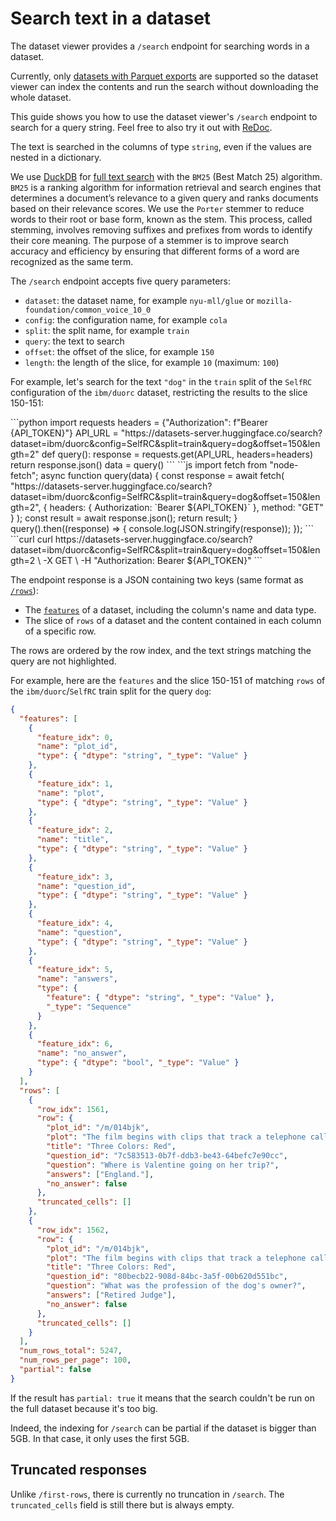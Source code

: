 # Search text in a dataset

The dataset viewer provides a `/search` endpoint for searching words in a dataset.

<Tip warning={true}>
  Currently, only <a href="./parquet">datasets with Parquet exports</a>
  are supported so the dataset viewer can index the contents and run the search without
  downloading the whole dataset.
</Tip>

This guide shows you how to use the dataset viewer's `/search` endpoint to search for a query string.
Feel free to also try it out with [ReDoc](https://redocly.github.io/redoc/?url=https://datasets-server.huggingface.co/openapi.json#operation/searchRows).

The text is searched in the columns of type `string`, even if the values are nested in a dictionary.

<Tip>

We use [DuckDB](https://duckdb.org/docs/) for [full text search](https://duckdb.org/docs/extensions/full_text_search.html) with the `BM25` (Best Match 25) algorithm. `BM25` is a ranking algorithm for information retrieval and search engines that determines a document’s relevance to a given query and ranks documents based on their relevance scores.
We use the `Porter` stemmer to reduce words to their root or base form, known as the stem. This process, called stemming, involves removing suffixes and prefixes from words to identify their core meaning. The purpose of a stemmer is to improve search accuracy and efficiency by ensuring that different forms of a word are recognized as the same term.

</Tip>

The `/search` endpoint accepts five query parameters:

- `dataset`: the dataset name, for example `nyu-mll/glue` or `mozilla-foundation/common_voice_10_0`
- `config`: the configuration name, for example `cola`
- `split`: the split name, for example `train`
- `query`: the text to search
- `offset`: the offset of the slice, for example `150`
- `length`: the length of the slice, for example `10` (maximum: `100`)

For example, let's search for the text `"dog"` in the `train` split of the `SelfRC` configuration of the `ibm/duorc` dataset, restricting the results to the slice 150-151:

<inferencesnippet>
<python>
```python
import requests
headers = {"Authorization": f"Bearer {API_TOKEN}"}
API_URL = "https://datasets-server.huggingface.co/search?dataset=ibm/duorc&config=SelfRC&split=train&query=dog&offset=150&length=2"
def query():
    response = requests.get(API_URL, headers=headers)
    return response.json()
data = query()
```
</python>
<js>
```js
import fetch from "node-fetch";
async function query(data) {
    const response = await fetch(
        "https://datasets-server.huggingface.co/search?dataset=ibm/duorc&config=SelfRC&split=train&query=dog&offset=150&length=2",
        {
            headers: { Authorization: `Bearer ${API_TOKEN}` },
            method: "GET"
        }
    );
    const result = await response.json();
    return result;
}
query().then((response) => {
    console.log(JSON.stringify(response));
});
```
</js>
<curl>
```curl
curl https://datasets-server.huggingface.co/search?dataset=ibm/duorc&config=SelfRC&split=train&query=dog&offset=150&length=2 \
        -X GET \
        -H "Authorization: Bearer ${API_TOKEN}"
```
</curl>
</inferencesnippet>

The endpoint response is a JSON containing two keys (same format as [`/rows`](./rows)):

- The [`features`](https://huggingface.co/docs/datasets/about_dataset_features) of a dataset, including the column's name and data type.
- The slice of `rows` of a dataset and the content contained in each column of a specific row.

The rows are ordered by the row index, and the text strings matching the query are not highlighted.

For example, here are the `features` and the slice 150-151 of matching `rows` of the `ibm/duorc`/`SelfRC` train split for the query `dog`:

```json
{
  "features": [
    {
      "feature_idx": 0,
      "name": "plot_id",
      "type": { "dtype": "string", "_type": "Value" }
    },
    {
      "feature_idx": 1,
      "name": "plot",
      "type": { "dtype": "string", "_type": "Value" }
    },
    {
      "feature_idx": 2,
      "name": "title",
      "type": { "dtype": "string", "_type": "Value" }
    },
    {
      "feature_idx": 3,
      "name": "question_id",
      "type": { "dtype": "string", "_type": "Value" }
    },
    {
      "feature_idx": 4,
      "name": "question",
      "type": { "dtype": "string", "_type": "Value" }
    },
    {
      "feature_idx": 5,
      "name": "answers",
      "type": {
        "feature": { "dtype": "string", "_type": "Value" },
        "_type": "Sequence"
      }
    },
    {
      "feature_idx": 6,
      "name": "no_answer",
      "type": { "dtype": "bool", "_type": "Value" }
    }
  ],
  "rows": [
    {
      "row_idx": 1561,
      "row": {
        "plot_id": "/m/014bjk",
        "plot": "The film begins with clips that track a telephone call between London and Geneva, where a university student and part-time model, Valentine Dussault (IrÃ¨ne Jacob), is talking to her emotionally infantile and possessive boyfriend. During her work as a model she poses for a chewing-gum campaign and during the photo shoot the photographer asks her to look very sad. While walking back home, Auguste, a neighbour of Valentine's, drops a set of books, notices that a particular chapter of the Criminal Code opened at random, and concentrates on that passage. As she drives back to her apartment, Valentine is distracted while adjusting the radio and accidentally hits a dog. She tracks down the owner, a reclusive retired judge, Joseph Kern (Jean-Louis Trintignant). He seems unconcerned by the accident or the injuries sustained by Rita, his dog. Valentine takes Rita to a veterinarian, where she learns that Rita is pregnant. Valentine takes the dog home. Later, money is delivered to her apartment from an unnamed sender.\nWhilst Valentine is walking Rita the next day the dog runs away and Valentine eventually finds her back at Kern's house. She asks and he confirms that the money sent to her came from him, for the vet bill. He then tells Valentine she can have the dog. A short time later Valentine finds Kern eavesdropping on his neighbours' private telephone conversations. The judge challenges Valentine to go tell the neighbours and initially she goes to do so. She visits the neighbours' house, which appears, on the surface, to contain a contented nuclear family, causing her to change her mind about exposing their secrets. She returns to Kern's house and Kern tells her that it would make no difference if she denounced him for his spying because the people's lives he listens to would eventually turn into hell anyway. She leaves saying that she feels nothing but pity for him.\nWhilst visiting Kern, Valentine hears a phone conversation between her (unbeknownst to her) neighbour, Auguste, and his girlfriend, Karin (Frederique Feder). They discuss if they should go bowling. Valentine covers her ears but from the very little she hears she concludes that they love each other. Kern disagrees. That evening Valentine is alone at home and hopes that her boyfriend will call, but it is the photographer who calls, saying that her billboard was set up that evening and asks her to join them bowling to celebrate. Later, Auguste takes his exam and passes it and becomes a judge. Karin asks if he was asked any questions regarding the article that was open when he dropped his books. Auguste says yes. Karin gives him a fancy fountain pen as a gift and he wonders what the first judgment he signs with it will be. That evening, Kern writes a series of letters to his neighbours and the court confessing his activities, and the community files a class action. Later, at the law courts, he sees Karin make the acquaintance of and begin to flirt with another man. Earlier, Auguste had missed a call from Karin and tried to call her back but got no answer.\nValentine reads the news about a retired judge who spied on his neighbours and rushes to Kern's house to tell him that she did not report on him. He confesses that he turned himself in, just to see what she would do. He asks her in and shows her that Rita has had seven puppies. He tells her that in their last conversation when she spoke about pity he later realized that she really meant disgust. He ponders about the reasons why people obey laws and concludes that often it is more on selfish grounds and from fear than about obeying the law or being decent. It is his birthday and he offers her pear brandy for a toast. During their conversation he reminisces about a sailor he acquitted a long time ago, only later realizing he had made a mistake, and that the man was guilty. However, the man later married, had children and grandchildren and lives peacefully and happy. Valentine says that he did what he had to do, but Kern wonders how many other people that he acquitted or condemned might have seen a different life had he decided otherwise. Valentine tells Kern about her intended trip to England for a modeling job and to visit her boyfriend. Kern suggests that she take the ferry.\nAuguste has been unable to reach Karin since graduation so he goes to her place and sees her having sex with another man. Distraught, he leaves. Later, Auguste sees Karin and her new boyfriend in a restaurant. He gets her attention by tapping on the restaurant window with the pen she gave him. But when she rushes outside, he hides from her. In a temper, he ties his dog by a quayside and abandons him.\nKarin runs a service providing personalised weather information to travelers by telephone. Kern calls and enquires about the weather in the English Channel for the time when Valentine will be traveling to England. Karin states that she expects the weather to be perfect and reveals that she is about to take a trip there (with her new boyfriend who owns a yacht).\nThe day before Valentine leaves, she invites Kern to a fashion show where she is modeling. After the show they speak about the dream Kern had about her, where he saw her at the age of 50 and happy with an unidentified man. The conversation then turns to Kern and the reasons why he disliked Karin. Kern reveals that before becoming a judge, he was in love with a woman very much like Karin, who betrayed him for another man. While preparing for his exam, he once went to the same theatre where the fashion show took place and he accidentally dropped one of his books. When he picked it up, Kern studied the chapter where the book accidentally opened, which turned out to be the crucial question at his examination. After his girlfriend left him, he followed her across the English Channel but never saw her again, because she died in an accident. Later, he was assigned to judge a case where the defendant was the same man who took his girlfriend from him. Despite this connection, Kern did not recuse himself from the case and found the man guilty. He tells Valentine the judgment was entirely legal but also that he subsequently requested early retirement.\nValentine boards the ferry to England. Auguste is also on the ferry, clutching the dog he had temporarily abandoned. Although living in the same neighborhood and nearly crossing paths many times, the two have still never met. Suddenly a storm rises and sinks both the ferry and the boat with Karin and her boyfriend. Only seven survivors are pulled from the ferry: the main characters from the first two films of the trilogy, Julie and Olivier from Blue, Karol and Dominique from White, and Valentine and Auguste, who meet for the first time, as well as an English bartender named Stephen Killian. As in the previous films, the film's final sequence shows a character crying - in this case, the judge - but the final image replicates the iconic chewing-gum poster of Valentine, but this time with real emotion showing on her face.",
        "title": "Three Colors: Red",
        "question_id": "7c583513-0b7f-ddb3-be43-64befc7e90cc",
        "question": "Where is Valentine going on her trip?",
        "answers": ["England."],
        "no_answer": false
      },
      "truncated_cells": []
    },
    {
      "row_idx": 1562,
      "row": {
        "plot_id": "/m/014bjk",
        "plot": "The film begins with clips that track a telephone call between London and Geneva, where a university student and part-time model, Valentine Dussault (IrÃ¨ne Jacob), is talking to her emotionally infantile and possessive boyfriend. During her work as a model she poses for a chewing-gum campaign and during the photo shoot the photographer asks her to look very sad. While walking back home, Auguste, a neighbour of Valentine's, drops a set of books, notices that a particular chapter of the Criminal Code opened at random, and concentrates on that passage. As she drives back to her apartment, Valentine is distracted while adjusting the radio and accidentally hits a dog. She tracks down the owner, a reclusive retired judge, Joseph Kern (Jean-Louis Trintignant). He seems unconcerned by the accident or the injuries sustained by Rita, his dog. Valentine takes Rita to a veterinarian, where she learns that Rita is pregnant. Valentine takes the dog home. Later, money is delivered to her apartment from an unnamed sender.\nWhilst Valentine is walking Rita the next day the dog runs away and Valentine eventually finds her back at Kern's house. She asks and he confirms that the money sent to her came from him, for the vet bill. He then tells Valentine she can have the dog. A short time later Valentine finds Kern eavesdropping on his neighbours' private telephone conversations. The judge challenges Valentine to go tell the neighbours and initially she goes to do so. She visits the neighbours' house, which appears, on the surface, to contain a contented nuclear family, causing her to change her mind about exposing their secrets. She returns to Kern's house and Kern tells her that it would make no difference if she denounced him for his spying because the people's lives he listens to would eventually turn into hell anyway. She leaves saying that she feels nothing but pity for him.\nWhilst visiting Kern, Valentine hears a phone conversation between her (unbeknownst to her) neighbour, Auguste, and his girlfriend, Karin (Frederique Feder). They discuss if they should go bowling. Valentine covers her ears but from the very little she hears she concludes that they love each other. Kern disagrees. That evening Valentine is alone at home and hopes that her boyfriend will call, but it is the photographer who calls, saying that her billboard was set up that evening and asks her to join them bowling to celebrate. Later, Auguste takes his exam and passes it and becomes a judge. Karin asks if he was asked any questions regarding the article that was open when he dropped his books. Auguste says yes. Karin gives him a fancy fountain pen as a gift and he wonders what the first judgment he signs with it will be. That evening, Kern writes a series of letters to his neighbours and the court confessing his activities, and the community files a class action. Later, at the law courts, he sees Karin make the acquaintance of and begin to flirt with another man. Earlier, Auguste had missed a call from Karin and tried to call her back but got no answer.\nValentine reads the news about a retired judge who spied on his neighbours and rushes to Kern's house to tell him that she did not report on him. He confesses that he turned himself in, just to see what she would do. He asks her in and shows her that Rita has had seven puppies. He tells her that in their last conversation when she spoke about pity he later realized that she really meant disgust. He ponders about the reasons why people obey laws and concludes that often it is more on selfish grounds and from fear than about obeying the law or being decent. It is his birthday and he offers her pear brandy for a toast. During their conversation he reminisces about a sailor he acquitted a long time ago, only later realizing he had made a mistake, and that the man was guilty. However, the man later married, had children and grandchildren and lives peacefully and happy. Valentine says that he did what he had to do, but Kern wonders how many other people that he acquitted or condemned might have seen a different life had he decided otherwise. Valentine tells Kern about her intended trip to England for a modeling job and to visit her boyfriend. Kern suggests that she take the ferry.\nAuguste has been unable to reach Karin since graduation so he goes to her place and sees her having sex with another man. Distraught, he leaves. Later, Auguste sees Karin and her new boyfriend in a restaurant. He gets her attention by tapping on the restaurant window with the pen she gave him. But when she rushes outside, he hides from her. In a temper, he ties his dog by a quayside and abandons him.\nKarin runs a service providing personalised weather information to travelers by telephone. Kern calls and enquires about the weather in the English Channel for the time when Valentine will be traveling to England. Karin states that she expects the weather to be perfect and reveals that she is about to take a trip there (with her new boyfriend who owns a yacht).\nThe day before Valentine leaves, she invites Kern to a fashion show where she is modeling. After the show they speak about the dream Kern had about her, where he saw her at the age of 50 and happy with an unidentified man. The conversation then turns to Kern and the reasons why he disliked Karin. Kern reveals that before becoming a judge, he was in love with a woman very much like Karin, who betrayed him for another man. While preparing for his exam, he once went to the same theatre where the fashion show took place and he accidentally dropped one of his books. When he picked it up, Kern studied the chapter where the book accidentally opened, which turned out to be the crucial question at his examination. After his girlfriend left him, he followed her across the English Channel but never saw her again, because she died in an accident. Later, he was assigned to judge a case where the defendant was the same man who took his girlfriend from him. Despite this connection, Kern did not recuse himself from the case and found the man guilty. He tells Valentine the judgment was entirely legal but also that he subsequently requested early retirement.\nValentine boards the ferry to England. Auguste is also on the ferry, clutching the dog he had temporarily abandoned. Although living in the same neighborhood and nearly crossing paths many times, the two have still never met. Suddenly a storm rises and sinks both the ferry and the boat with Karin and her boyfriend. Only seven survivors are pulled from the ferry: the main characters from the first two films of the trilogy, Julie and Olivier from Blue, Karol and Dominique from White, and Valentine and Auguste, who meet for the first time, as well as an English bartender named Stephen Killian. As in the previous films, the film's final sequence shows a character crying - in this case, the judge - but the final image replicates the iconic chewing-gum poster of Valentine, but this time with real emotion showing on her face.",
        "title": "Three Colors: Red",
        "question_id": "80becb22-908d-84bc-3a5f-00b620d551bc",
        "question": "What was the profession of the dog's owner?",
        "answers": ["Retired Judge"],
        "no_answer": false
      },
      "truncated_cells": []
    }
  ],
  "num_rows_total": 5247,
  "num_rows_per_page": 100,
  "partial": false
}
```

If the result has `partial: true` it means that the search couldn't be run on the full dataset because it's too big.

Indeed, the indexing for `/search` can be partial if the dataset is bigger than 5GB. In that case, it only uses the first 5GB.


## Truncated responses

Unlike `/first-rows`, there is currently no truncation in `/search`.
The `truncated_cells` field is still there but is always empty.
